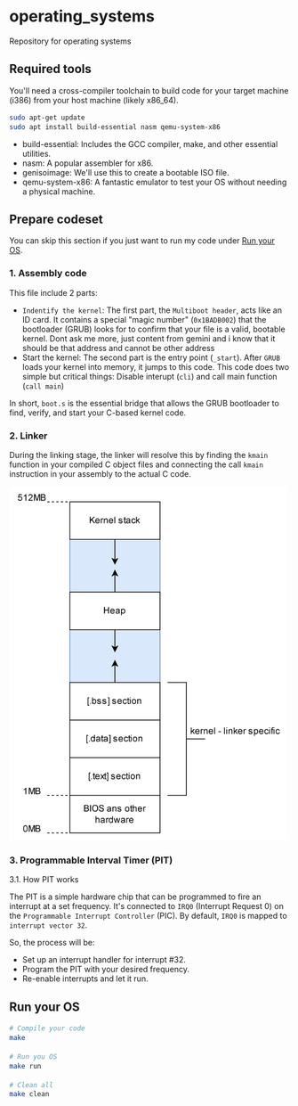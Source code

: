 # operating_systems
Repository for operating systems

## Required tools
You'll need a cross-compiler toolchain to build code for your target machine (i386) from your host machine (likely x86_64).

```bash
sudo apt-get update
sudo apt install build-essential nasm qemu-system-x86
```

- build-essential: Includes the GCC compiler, make, and other essential utilities.
- nasm: A popular assembler for x86.
- genisoimage: We'll use this to create a bootable ISO file.
- qemu-system-x86: A fantastic emulator to test your OS without needing a physical machine.

## Prepare codeset
You can skip this section if you just want to run my code under [Run your OS](#run-your-os).

### 1. Assembly code
This file include 2 parts:
- `Indentify the kernel`: The first part, the `Multiboot header`, acts like an ID card. It contains a special "magic number" (`0x1BADB002`) that the bootloader (GRUB) looks for to confirm that your file is a valid, bootable kernel. Dont ask me more, just content from gemini and i know that it should be that address and cannot be other address
- Start the kernel: The second part is the entry point (`_start`). After `GRUB` loads your kernel into memory, it jumps to this code. This code does two simple but critical things: Disable interupt (`cli`) and call main function (`call main`)

In short, `boot.s` is the essential bridge that allows the GRUB bootloader to find, verify, and start your C-based kernel code.

### 2. Linker
During the linking stage, the linker will resolve this by finding the `kmain` function in your compiled C object files and connecting the call `kmain` instruction in your assembly to the actual C code.

<img src="imgs/memory_layout.png" width="500">

### 3. Programmable Interval Timer (PIT)
3.1. How PIT works

The PIT is a simple hardware chip that can be programmed to fire an interrupt at a set frequency. It's connected to `IRQ0` (Interrupt Request 0) on the `Programmable Interrupt Controller` (PIC). By default, `IRQ0` is mapped to `interrupt vector 32`.

So, the process will be:
- Set up an interrupt handler for interrupt #32.
- Program the PIT with your desired frequency.
- Re-enable interrupts and let it run.

## Run your OS

```bash
# Compile your code
make

# Run you OS
make run

# Clean all
make clean
```

